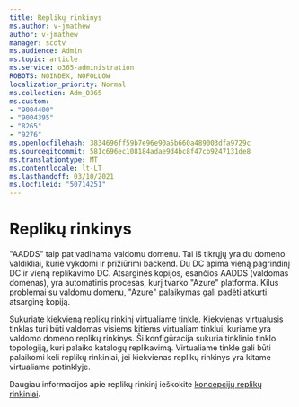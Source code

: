 ```yaml
---
title: Replikų rinkinys
ms.author: v-jmathew
author: v-jmathew
manager: scotv
ms.audience: Admin
ms.topic: article
ms.service: o365-administration
ROBOTS: NOINDEX, NOFOLLOW
localization_priority: Normal
ms.collection: Adm_O365
ms.custom:
- "9004400"
- "9004395"
- "8265"
- "9276"
ms.openlocfilehash: 3834696ff59b7e96e90a5b660a489003dfa9729c
ms.sourcegitcommit: 581c696ec108184adae9d4bc8f47cb9247131de8
ms.translationtype: MT
ms.contentlocale: lt-LT
ms.lasthandoff: 03/10/2021
ms.locfileid: "50714251"
---
```

# <a name="replica-set"></a>Replikų rinkinys

"AADDS" taip pat vadinama valdomu domenu. Tai iš tikrųjų yra du domeno valdikliai, kurie vykdomi ir prižiūrimi backend. Du DC apima vieną pagrindinį DC ir vieną replikavimo DC. Atsarginės kopijos, esančios AADDS (valdomas domenas), yra automatinis procesas, kurį tvarko "Azure" platforma. Kilus problemai su valdomu domenu, "Azure" palaikymas gali padėti atkurti atsarginę kopiją.

Sukuriate kiekvieną replikų rinkinį virtualiame tinkle. Kiekvienas virtualusis tinklas turi būti valdomas visiems kitiems virtualiam tinklui, kuriame yra valdomo domeno replikų rinkinys. Ši konfigūracija sukuria tinklinio tinklo topologiją, kuri palaiko katalogų replikavimą. Virtualiame tinkle gali būti palaikomi keli replikų rinkiniai, jei kiekvienas replikų rinkinys yra kitame virtualiame potinklyje.

Daugiau informacijos apie replikų rinkinį ieškokite [koncepcijų replikų rinkiniai](https://docs.microsoft.com/azure/active-directory-domain-services/concepts-replica-sets).
